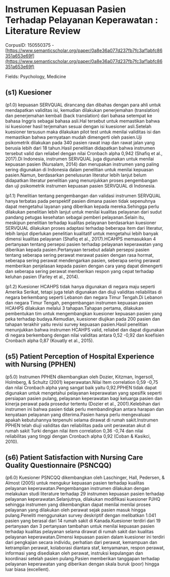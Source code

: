 # Instrumen Kepuasan Pasien Terhadap Pelayanan Keperawatan : Literature Review

CorpusID: 150550375 - [https://www.semanticscholar.org/paper/0a8e36a077d237fb7fc3af1abfc86351a653e69f](https://www.semanticscholar.org/paper/0a8e36a077d237fb7fc3af1abfc86351a653e69f)

Fields: Psychology, Medicine

## (s1) Kuesioner
(p1.0) kepuasan SERVQUAL dirancang dan dibahas dengan para ahli untuk mendapatkan validitas isi, kemudian dilakukan penerjemahan (translation) dan penerjemahan kembali (back translation) dari bahasa setempat ke bahasa Inggris sebagai bahasa asli.Hal tersebut untuk memastikan bahwa isi kuesioner hasil terjemahan sesuai dengan isi kuesioner asli.Setelah kuesioner tersusun maka dilakukan pilot test untuk menilai validitas isi dan memastikan bahwa pernyataan mudah dimengerti oleh pasien.Uji psikometrik dilakukan pada 340 pasien rawat inap dan rawat jalan yang berusia lebih dari 18 tahun.Hasil penelitian didapatkan bahwa instrumen tersebut valid dan reliabel dengan nilai Cronbach alpha 0,942 (Shafiq et al., 2017).Di Indonesia, instrumen SERVQUAL juga digunakan untuk menilai kepuasan pasien (Nursalam, 2014) dan merupakan instrumen yang paling sering digunakan di Indonesia dalam penelitian untuk menilai kepuasan pasien.Namun, berdasarkan penelusuran literatur lebih lanjut belum didapatkan literatur penelitian yang menunjukkan proses pengembangan dan uji psikometrik instrumen kepuasan pasien SERVQUAL di Indonesia.

(p1.1) Penelitian tentang pengembangan dan validasi instrumen SERVQUAL hanya terbatas pada perspektif pasien dimana pasien tidak sepenuhnya dapat mengetahui layanan yang diberikan kepada mereka.Sehingga perlu dilakukan penelitian lebih lanjut untuk menilai kualitas pelayanan dari sudut pandang petugas kesehatan sebagai pemberi pelayanan.Selain itu, meskipun penelitian terhadap kualitas pelayanan berdasarkan kuesioner SERVQUAL dilakukan proses adaptasi terhadap beberapa item dari literatur, lebih lanjut diperlukan penelitian kualitatif untuk mengetahui lebih banyak dimensi kualitas pelayanan (Shafiq et al., 2017).HCAHPS memasukkan 4 pertanyaan tentang persepsi pasien terhadap pelayanan keperawatan yang diberikan kepada pasien.Pertanyaan tersebut adalah persepsi pasien tentang seberapa sering perawat merawat pasien dengan rasa hormat, seberapa sering perawat mendengarkan pasien, seberapa sering perawat memberikan penjelasan kepada pasien dengan cara yang dapat dimengerti dan seberapa sering perawat memberikan respon yang cepat terhadap keluhan pasien (Farley et al., 2014).

(p1.2) Kuesioner HCAHPS tidak hanya digunakan di negara maju seperti Amerika Serikat, tetapi juga telah digunakan dan diuji validitas reliabilitas di negara berkembang seperti Lebanon dan negara Timur Tengah.Di Lebanon dan negara Timur Tengah, pengembangan instrumen kepuasan pasien HCAHPS dilakukan melalui 3 tahapan.Tahapan pertama, dilakukan pembentukan tim untuk mengembangkan kuesioner kepuasan pasien yang peka terhadap budaya.Kemudian, kuesioner diujikan pada 200 pasien dan tahapan terakhir yaitu revisi survey kepuasan pasien.Hasil penelitian menunjukkan bahwa instrumen HCAHPS valid, reliabel dan dapat digunakan di negara berkembang dengan nilai validitas antara 0,52 -0,92 dan koefisien Cronbach alpha 0,87 (Kouatly et al., 2015).
## (s5) Patient Perception of Hospital Experience with Nursing (PPHEN)
(p5.0) Instrumen PPHEN dikembangkan oleh Dozier, Kitzman, Ingersoll, Holmberg, & Schultz (2001)  keperawatan.Nilai Item correlation 0,59 -0,75 dan nilai Cronbach alpha yang sangat baik yaitu 0,92.PPHEN tidak dapat digunakan untuk mengetahui pelayanan keperawatan yang spesifik seperti persiapan pasien pulang, pelayanan keperawatan bagi keluarga pasien dan kinerja perawat pada prosedur tertentu (Dozier et al., 2001).Kelebihan dari instrumen ini bahwa pasien tidak perlu membandingkan antara harapan dan kenyataan pelayanan yang diterima.Pasien hanya perlu mengevaluasi apakah kebutuhannya terpenuhi selama dirawat di rumah sakit.Instrumen PPHEN telah diuji validitas dan reliabilitas pada unit perawatan akut di rumah sakit Turki dengan nilai item correlation 0,36 -0,74 dan nilai reliabilitas yang tinggi dengan Cronbach alpha 0,92 (Coban & Kasikci, 2010).
## (s6) Patient Satisfaction with Nursing Care Quality Questionnaire (PSNCQQ)
(p6.0) Kuesioner PSNCQQ dikembangkan oleh Laschinger, Hall, Pedersen, & Almost (2005) untuk mengukur kepuasan pasien terhadap kualitas pelayanan keperawatan.Pengembangan instrumen dilakukan dengan melakukan studi literature terhadap 29 instrumen kepuasan pasien terhadap pelayanan keperawatan.Selanjutnya, dilakukan modifikasi kuesioner PJHQ sehingga instrumen yang dikembangkan dapat menilai menilai proses pelayanan yang dilakukan oleh perawat sejak pasien masuk hingga pulang.Peneliti menggunakan survey deskriptif dengan melibatkan 1.041 pasien yang berasal dari 14 rumah sakit di Kanada.Kuesioner terdiri dari 19 pertanyaan dan 3 pertanyaan tambahan untuk menilai kepuasan pasien terhadap kualitas pelayanan selama dirawat di rumah sakit dan kualitas pelayanan keperawatan.Dimensi kepuasan pasien dalam kuesioner ini terdiri dari pengkajian secara individu, perhatian dari perawat, kemampuan dan ketrampilan perawat, kolaborasi diantara staf, kenyamanan, respon perawat, informasi yang disediakan oleh perawat, instruksi kepulangan dan koordinasi setelah pasien pulang.Pasien memberikan tanggapan terhadap pelayanan keperawatan yang diberikan dengan skala buruk (poor) hingga luar biasa (excellent).
